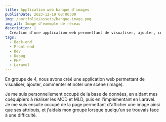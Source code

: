 ```yaml
---
title: Application web banque d'images
publishDate: 2023-12-19 00:00:00
img: /portfolio/assets/banque-image.png
img_alt: Image d'exemple de réseau
description: |
  Création d'une application web permmettant de visualiser, ajouter, commenter et noter une scène (image) en groupe de 4.
tags:
  - Back-end
  - Front-end
  - Dev
  - Debug
  - PHP
  - Laravel
---
```


En groupe de 4, nous avons créé une application web permettant de visualiser, ajouter, commenter et noter une scène (image). 

Je me suis personnellement occupé de la base de données, en aidant mes coéquipiers à réaliser les MCD et MLD, puis en l'implémentant en Laravel. Je me suis ensuite occupé de la page permettant d'afficher une image ainsi que ses attributs, et j'aidais mon groupe lorsque quelqu'un se trouvais face à une difficulté.